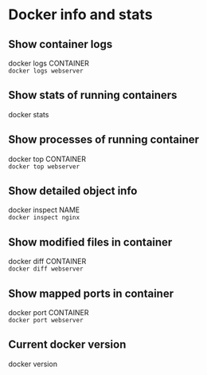 # Docker info and stats

## Show container logs
docker logs CONTAINER  
`docker logs webserver`

## Show stats of running containers
docker stats

## Show processes of running container
docker top CONTAINER  
`docker top webserver`

## Show detailed object info
docker inspect NAME  
`docker inspect nginx`

## Show modified files in container
docker diff CONTAINER  
`docker diff webserver`

## Show mapped ports in container
docker port CONTAINER  
`docker port webserver`

## Current docker version
docker version